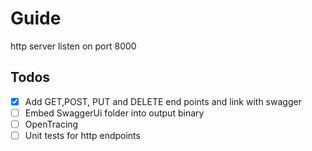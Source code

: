 # Guide

http server listen on port 8000

## Todos

- [x] Add GET,POST, PUT and DELETE end points and link with swagger
- [ ] Embed SwaggerUi folder into output binary
- [ ] OpenTracing
- [ ] Unit tests for http endpoints
